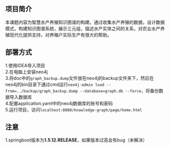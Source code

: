## 项目简介
本课题内容为智慧水产养殖知识图谱的构建。通过收集水产养殖的数据，设计数据模式，构建知识图谱系统，展示三元组，描述水产实体之间的关系，对农业水产养殖现代化提供支持，对养殖户实际生产有很大的帮助。

## 部署方式
1.使用IDEA导入项目  
2.在电脑上安装neo4j  
3.将doc中的`graph_backup.dump`文件放在neo4j的backup文件夹下，然后在neo4j的bin目录下通过cmd运行`neo4j-admin load --from=../backup/graph_backup.dump --database=graph.db --force`，将备份数据导入数据库  
4.配置application.yaml中的neo4j数据库的账号和密码  
5.运行项目，访问`localhost:8080/knowledge-graph/page/home.html`  

## 注意
1.springboot版本为**1.5.12.RELEASE**，如果版本过高会有bug（未解决）


